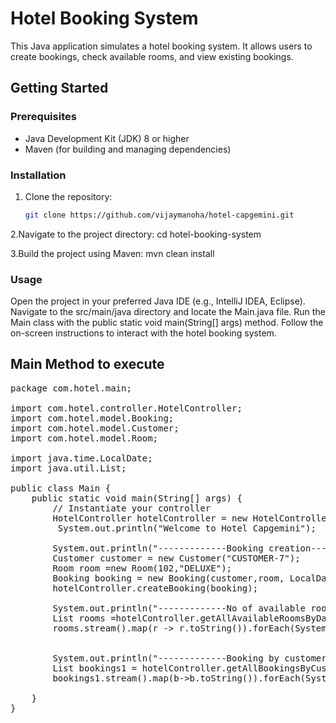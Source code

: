 # Hotel Booking System

This Java application simulates a hotel booking system. It allows users to create bookings, check available rooms, and view existing bookings.

## Getting Started

### Prerequisites

- Java Development Kit (JDK) 8 or higher
- Maven (for building and managing dependencies)

### Installation

1. Clone the repository:
   ```bash
   git clone https://github.com/vijaymanoha/hotel-capgemini.git

2.Navigate to the project directory:
   cd hotel-booking-system
   
3.Build the project using Maven:
mvn clean install

### Usage
Open the project in your preferred Java IDE (e.g., IntelliJ IDEA, Eclipse).
Navigate to the src/main/java directory and locate the Main.java file.
Run the Main class with the public static void main(String[] args) method.
Follow the on-screen instructions to interact with the hotel booking system.

## Main Method to execute 
<pre>
package com.hotel.main;

import com.hotel.controller.HotelController;
import com.hotel.model.Booking;
import com.hotel.model.Customer;
import com.hotel.model.Room;

import java.time.LocalDate;
import java.util.List;

public class Main {
    public static void main(String[] args) {
        // Instantiate your controller
        HotelController hotelController = new HotelController();
         System.out.println("Welcome to Hotel Capgemini");

        System.out.println("-------------Booking creation--------------------------");
        Customer customer = new Customer("CUSTOMER-7");
        Room room =new Room(102,"DELUXE");
        Booking booking = new Booking(customer,room, LocalDate.of(2024,05,1), LocalDate.of(2024,05,2));
        hotelController.createBooking(booking);

        System.out.println("-------------No of available room--------------------------");
        List<Room> rooms =hotelController.getAllAvailableRoomsByDate(LocalDate.of(2024,05,1),LocalDate.of(2024,05,2));
        rooms.stream().map(r -> r.toString()).forEach(System.out::println);


        System.out.println("-------------Booking by customer name--------------------------");
        List<Booking> bookings1 = hotelController.getAllBookingsByCustomer(customer.getName());
        bookings1.stream().map(b->b.toString()).forEach(System.out::println);

    }
}
</pre>

